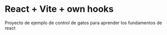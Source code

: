 # React + Vite + own hooks

Proyecto de ejemplo de control de gatos para aprender los fundamentos de react

